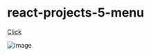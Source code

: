 # react-projects-5-menu
[Click](https://employeelistt.netlify.app/)

![image](https://user-images.githubusercontent.com/109246384/195464313-93d092fc-8cce-443c-9ba8-c45b6cd0349a.png)

